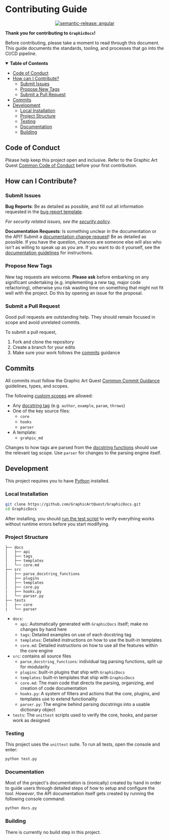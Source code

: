 # Contributing Guide

<div align="center">

[![semantic-release: angular](https://img.shields.io/badge/semantic--release-angular-e10079?logo=semantic-release)](https://github.com/semantic-release/semantic-release)

</div>

**Thank you for contributing to `GraphicDocs`!**

Before contributing, please take a moment to read through this document. This guide documents the standards, tooling, and processes that go into the CI/CD pipeline.

<details open="open">
    <summary><b>Table of Contents</b></summary>

- [Code of Conduct](#code-of-conduct)
-   [How can I Contribute?](#how-can-i-contribute)
    -   [Submit Issues](#submit-issues)
    -   [Propose New Tags](#propose-new-tags)
    -   [Submit a Pull Request](#submit-a-pull-request)
- [Commits](#commits)
- [Development](#development)
    -   [Local Installation](#local-installation)
    -   [Project Structure](#project-structure)
    -   [Testing](#testing)
    -   [Documentation](#documentation)
    -   [Building](#building)

</details>

## Code of Conduct

Please help keep this project open and inclusive. Refer to the Graphic Art Quest [Common Code of Conduct][codeofconduct] before your first contribution.

## How can I Contribute?

### Submit Issues

**Bug Reports**: Be as detailed as possible, and fill out all information requested in the [bug report template][issues].

_For security related issues, see the [security policy][securitypolicy]._

**Documentation Requests**: Is something unclear in the documentation or the API? Submit a [documentation change request][issues]! Be as detailed as possible. If you have the question, chances are someone else will also who isn't as willing to speak up as you are. If you want to do it yourself, see the [documentation guidelines](#documentation) for instructions.

### Propose New Tags

New tag requests are welcome. **Please ask** before embarking on any significant undertaking (e.g. implementing a new tag, major code refactoring), otherwise you risk wasting time on something that might not fit well with the project. Do this by opening an issue for the proposal.

### Submit a Pull Request

Good pull requests are outstanding help. They should remain focused in scope and avoid unrelated commits.

To submit a pull request,

1. Fork and clone the repository
2. Create a branch for your edits
3. Make sure your work follows the [commits](#commits) guidance

## Commits

All commits must follow the Graphic Art Quest [Common Commit Guidance][common_committing] guidelines, types, and scopes.

The following [custom scopes](https://github.com/GraphicArtQuest/Common-Commit-Guidance#scopes) are allowed:

- Any [docstring tag](https://github.com/GraphicArtQuest/GraphicDocs#supported-docstring-tags) (e.g. `author`, `example`, `param`, `throws`)
- One of the key source files:
    - `core`
    - `hooks`
    - `parser`
- A template:
    - `grahpic_md`

Changes to how tags are parsed from the [docstring functions](./src/parse_docstring_functions/) should use the relevant tag scope. Use `parser` for changes to the parsing engine itself.

## Development

This project requires you to have [Python](https://www.python.org/downloads/) installed.

### Local Installation

```bash
git clone https://github.com/GraphicArtQuest/GraphicDocs.git
cd GraphicDocs
```

After installing, you should [run the test script](#testing) to verify everything works without runtime errors before you start modifying.

### Project Structure

```
├── docs
│   ├── api
│   ├── tags
│   ├── templates
|   └── core.md
├── src
│   ├── parse_docstring_functions
│   ├── plugins
│   ├── templates
|   ├── core.py
|   ├── hooks.py
|   └── parser.py
├── tests
|   ├── core
|   └── parser
```

- `docs`: 
    - `api`: Automatically generated with `GraphicDocs` itself; make no changes by hand here
    - `tags`: Detailed examples on use of each docstring tag
    - `templates`: Detailed instructions on how to use the built-in templates
    - `core.md`: Detailed instructions on how to use all the features within the core engine
- `src`: contains all source files
    - `parse_docstring_functions`: individual tag parsing functions, split up for modularity
    - `plugins`: built-in plugins that ship with `GraphicDocs`
    - `templates`: built-in templates that ship with `GraphicDocs`
    - `core.md`: The main code that directs the parsing, organizing, and creation of code documentation
    - `hooks.py`: A system of filters and actions that the core, plugins, and templates use to extend functionality
    - `parser.py`: The engine behind parsing docstrings into a usable dictionary object
- `tests`: The `unittest` scripts used to verify the core, hooks, and parser work as designed

### Testing

This project uses the `unittest` suite. To run all tests, open the console and enter:

```bash
python test.py
```

### Documentation

Most of the project's documentation is (ironically) created by hand in order to guide users through detailed steps of how to setup and configure the tool. *However*, the API documentation itself gets created by running the following console command:

```bash
python docs.py
```

### Building

There is currently no build step in this project.

[codeofconduct]: https://github.com/GraphicArtQuest/.github/blob/main/CODE_OF_CONDUCT.md
[securitypolicy]: https://github.com/GraphicArtQuest/.github/blob/main/SECURITY.md
[issues]: https://github.com/GraphicArtQuest/GraphicDocs/issues/new/choose
[common_committing]: https://github.com/GraphicArtQuest/Common-Commit-Guidance
